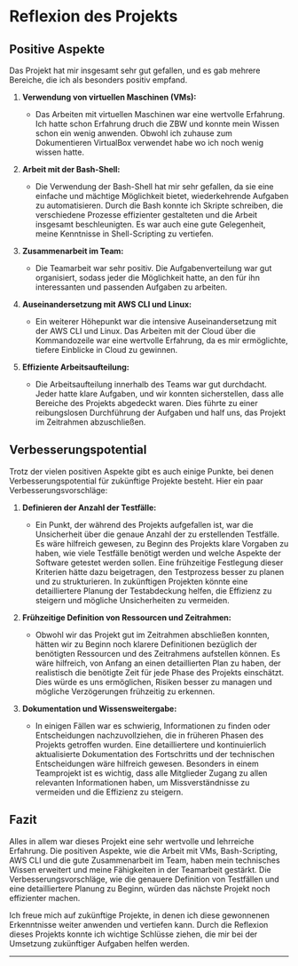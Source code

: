 
# Reflexion des Projekts

## Positive Aspekte

Das Projekt hat mir insgesamt sehr gut gefallen, und es gab mehrere Bereiche, die ich als besonders positiv empfand. 

1. **Verwendung von virtuellen Maschinen (VMs):**
   - Das Arbeiten mit virtuellen Maschinen war eine wertvolle Erfahrung. Ich hatte schon Erfahrung druch die ZBW und konnte mein Wissen schon ein wenig anwenden. Obwohl ich zuhause zum Dokumentieren VirtualBox verwendet habe wo ich noch wenig wissen hatte.

2. **Arbeit mit der Bash-Shell:**
   - Die Verwendung der Bash-Shell hat mir sehr gefallen, da sie eine einfache und mächtige Möglichkeit bietet, wiederkehrende Aufgaben zu automatisieren. Durch die Bash konnte ich Skripte schreiben, die verschiedene Prozesse effizienter gestalteten und die Arbeit insgesamt beschleunigten. Es war auch eine gute Gelegenheit, meine Kenntnisse in Shell-Scripting zu vertiefen.

3. **Zusammenarbeit im Team:**
   - Die Teamarbeit war sehr positiv. Die Aufgabenverteilung war gut organisiert, sodass jeder die Möglichkeit hatte, an den für ihn interessanten und passenden Aufgaben zu arbeiten.
     
4. **Auseinandersetzung mit AWS CLI und Linux:**
   - Ein weiterer Höhepunkt war die intensive Auseinandersetzung mit der AWS CLI und Linux. Das Arbeiten mit der Cloud über die Kommandozeile war eine wertvolle Erfahrung, da es mir ermöglichte, tiefere Einblicke in Cloud zu gewinnen.

5. **Effiziente Arbeitsaufteilung:**
   - Die Arbeitsaufteilung innerhalb des Teams war gut durchdacht. Jeder hatte klare Aufgaben, und wir konnten sicherstellen, dass alle Bereiche des Projekts abgedeckt waren. Dies führte zu einer reibungslosen Durchführung der Aufgaben und half uns, das Projekt im Zeitrahmen abzuschließen.

## Verbesserungspotential

Trotz der vielen positiven Aspekte gibt es auch einige Punkte, bei denen Verbesserungspotential für zukünftige Projekte besteht. Hier ein paar Verbesserungsvorschläge:

1. **Definieren der Anzahl der Testfälle:**
   - Ein Punkt, der während des Projekts aufgefallen ist, war die Unsicherheit über die genaue Anzahl der zu erstellenden Testfälle. Es wäre hilfreich gewesen, zu Beginn des Projekts klare Vorgaben zu haben, wie viele Testfälle benötigt werden und welche Aspekte der Software getestet werden sollen. Eine frühzeitige Festlegung dieser Kriterien hätte dazu beigetragen, den Testprozess besser zu planen und zu strukturieren. In zukünftigen Projekten könnte eine detailliertere Planung der Testabdeckung helfen, die Effizienz zu steigern und mögliche Unsicherheiten zu vermeiden.

2. **Frühzeitige Definition von Ressourcen und Zeitrahmen:**
   - Obwohl wir das Projekt gut im Zeitrahmen abschließen konnten, hätten wir zu Beginn noch klarere Definitionen bezüglich der benötigten Ressourcen und des Zeitrahmens aufstellen können. Es wäre hilfreich, von Anfang an einen detaillierten Plan zu haben, der realistisch die benötigte Zeit für jede Phase des Projekts einschätzt. Dies würde es uns ermöglichen, Risiken besser zu managen und mögliche Verzögerungen frühzeitig zu erkennen.

3. **Dokumentation und Wissensweitergabe:**
   - In einigen Fällen war es schwierig, Informationen zu finden oder Entscheidungen nachzuvollziehen, die in früheren Phasen des Projekts getroffen wurden. Eine detailliertere und kontinuierlich aktualisierte Dokumentation des Fortschritts und der technischen Entscheidungen wäre hilfreich gewesen. Besonders in einem Teamprojekt ist es wichtig, dass alle Mitglieder Zugang zu allen relevanten Informationen haben, um Missverständnisse zu vermeiden und die Effizienz zu steigern.

## Fazit

Alles in allem war dieses Projekt eine sehr wertvolle und lehrreiche Erfahrung. Die positiven Aspekte, wie die Arbeit mit VMs, Bash-Scripting, AWS CLI und die gute Zusammenarbeit im Team, haben mein technisches Wissen erweitert und meine Fähigkeiten in der Teamarbeit gestärkt. Die Verbesserungsvorschläge, wie die genauere Definition von Testfällen und eine detailliertere Planung zu Beginn, würden das nächste Projekt noch effizienter machen.

Ich freue mich auf zukünftige Projekte, in denen ich diese gewonnenen Erkenntnisse weiter anwenden und vertiefen kann. Durch die Reflexion dieses Projekts konnte ich wichtige Schlüsse ziehen, die mir bei der Umsetzung zukünftiger Aufgaben helfen werden.

---
